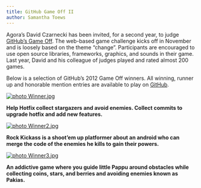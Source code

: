 ```yaml
---
title: GitHub Game Off II
author: Samantha Toews
---
```

Agora’s David Czarnecki has been invited, for a second year, to judge [GitHub’s Game Off](https://github.com/blog/1674-github-game-off-ii). The web-based game challenge kicks off in November and is loosely based on the theme “change”. Participants are encouraged to use open source libraries, frameworks, graphics, and sounds in their game. Last year, David and his colleague of judges played and rated almost 200 games.

Below is a selection of GitHub’s 2012 Game Off winners. All winning, runner up and honorable mention entries are available to play on [GitHub](https://github.com/blog/1337-github-game-off-winners).

[ ![ photo Winner.jpg](http://i6.photobucket.com/albums/y221/stdreame/Winner.jpg) ](http://s6.photobucket.com/user/stdreame/media/Winner.jpg.html)

**Help Hotfix collect stargazers and avoid enemies. Collect commits to upgrade hotfix and add new features.**

[ ![ photo Winner2.jpg](http://i6.photobucket.com/albums/y221/stdreame/Winner2.jpg) ](http://s6.photobucket.com/user/stdreame/media/Winner2.jpg.html)

**Rock Kickass is a shoot’em up platformer about an android who can merge the code of the enemies he kills to gain their powers.**

[ ![ photo Winner3.jpg](http://i6.photobucket.com/albums/y221/stdreame/Winner3.jpg) ](http://s6.photobucket.com/user/stdreame/media/Winner3.jpg.html)

**An addictive game where you guide little Pappu around obstacles while collecting coins, stars, and berries and avoiding enemies known as Pakias.**
